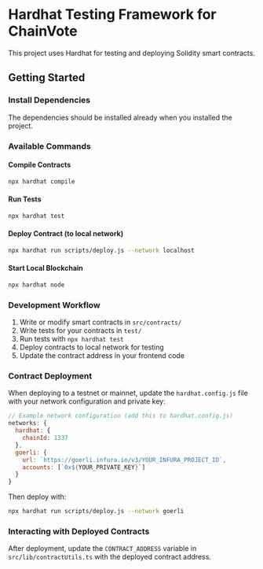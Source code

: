 
# Hardhat Testing Framework for ChainVote

This project uses Hardhat for testing and deploying Solidity smart contracts.

## Getting Started

### Install Dependencies
The dependencies should be installed already when you installed the project.

### Available Commands

#### Compile Contracts
```bash
npx hardhat compile
```

#### Run Tests
```bash
npx hardhat test
```

#### Deploy Contract (to local network)
```bash
npx hardhat run scripts/deploy.js --network localhost
```

#### Start Local Blockchain
```bash
npx hardhat node
```

### Development Workflow

1. Write or modify smart contracts in `src/contracts/`
2. Write tests for your contracts in `test/`
3. Run tests with `npx hardhat test`
4. Deploy contracts to local network for testing
5. Update the contract address in your frontend code

### Contract Deployment

When deploying to a testnet or mainnet, update the `hardhat.config.js` file with your network configuration and private key:

```javascript
// Example network configuration (add this to hardhat.config.js)
networks: {
  hardhat: {
    chainId: 1337
  },
  goerli: {
    url: `https://goerli.infura.io/v3/YOUR_INFURA_PROJECT_ID`,
    accounts: [`0x${YOUR_PRIVATE_KEY}`]
  }
}
```

Then deploy with:
```bash
npx hardhat run scripts/deploy.js --network goerli
```

### Interacting with Deployed Contracts

After deployment, update the `CONTRACT_ADDRESS` variable in `src/lib/contractUtils.ts` with the deployed contract address.
